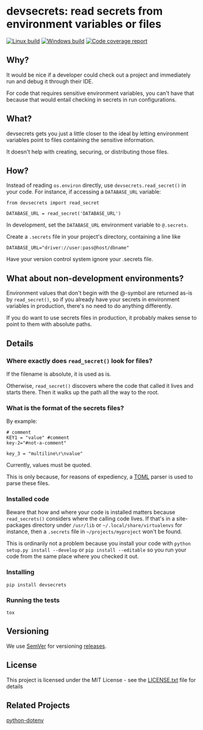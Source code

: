 # devsecrets: read secrets from environment variables or files

[![Linux build][tci]][tcl]
[![Windows build][aci]][acl]
[![Code coverage report][cci]][ccl]

## Why?

It would be nice if a developer could check out a project and immediately run
and debug it through their IDE.

For code that requires sensitive environment variables, you can't have that
because that would entail checking in secrets in run configurations.

## What?

devsecrets gets you just a little closer to the ideal by letting environment
variables point to files containing the sensitive information.

It doesn't help with creating, securing, or distributing those files.
 
## How?

Instead of reading `os.environ` directly, use `devsecrets.read_secret()` in your code.
For instance, if accessing a `DATABASE_URL` variable:
```
from devsecrets import read_secret

DATABASE_URL = read_secret('DATABASE_URL')
```

In development, set the `DATABASE_URL` environment variable to `@.secrets`.

Create a `.secrets` file in your project's directory, containing a line like
```
DATABASE_URL="driver://user:pass@host/dbname"
```

Have your version control system ignore your .secrets file.

## What about non-development environments?

Environment values that don't begin with the @-symbol are returned as-is by
`read_secret()`, so if you already have your secrets in environment variables
in production, there's no need to do anything differently.

If you do want to use secrets files in production, it probably makes sense
to point to them with absolute paths.

## Details

### Where exactly does `read_secret()` look for files?
 
If the filename is absolute, it is used as is.

Otherwise, `read_secret()` discovers where the code that called it lives and
starts there. Then it walks up the path all the way to the root.

### What is the format of the secrets files?

By example:
```
# comment
KEY1 = "value" #comment
key-2="#not-a-comment"

key_3 = "multiline\r\nvalue"

```

Currently, values must be quoted.

This is only because, for reasons of expediency,
a [TOML](https://github.com/toml-lang/toml) parser is used to parse these files.

### Installed code

Beware that how and where your code is installed matters because `read_secrets()`
considers where the calling code lives. If that's in a site-packages
directory under `/usr/lib` or `~/.local/share/virtualenvs` for instance,
then a `.secrets` file in `~/projects/myproject` won't be found.

This is ordinarily not a problem because you install your code with
`python setup.py install --develop` or `pip install --editable` so you run
your code from the same place where you checked it out.

### Installing

```
pip install devsecrets
```

### Running the tests

```
tox
```

## Versioning

We use [SemVer](http://semver.org/) for versioning [releases](https://github.com/JaGallup/devsecrets/releases). 

## License

This project is licensed under the MIT License - see the [LICENSE.txt](LICENSE.txt) file for details

## Related Projects

[python-dotenv](https://github.com/theskumar/python-dotenv)



[tci]: https://travis-ci.org/JaGallup/devsecrets.svg?branch=master
[tcl]: https://travis-ci.org/JaGallup/devsecrets

[aci]: https://ci.appveyor.com/api/projects/status/github/JaGallup/devsecrets-?branch=master&svg=true
[acl]: https://ci.appveyor.com/api/projects/status/github/JaGallup/devsecrets

[cci]: https://codecov.io/gh/JaGallup/devsecrets/branch/master/graph/badge.svg
[ccl]: https://codecov.io/gh/JaGallup/devsecrets

